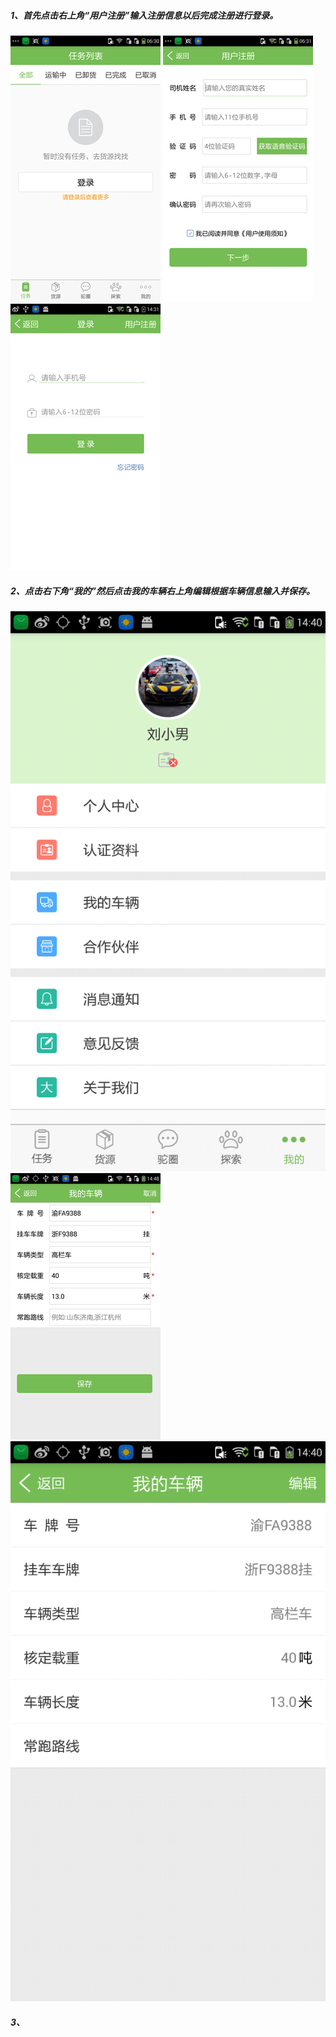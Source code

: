 ##### 1、首先点击右上角“用户注册”输入注册信息以后完成注册进行登录。

![](/assets/登录.png)   ![](/assets/注册.png)   ![](/assets/登录2.png)

##### 2、点击右下角“我的”然后点击我的车辆右上角编辑根据车辆信息输入并保存。

![](/assets/我的.png)   ![](/assets/我的车辆编辑.png)   ![](/assets/我的车辆.png)

##### 3、

